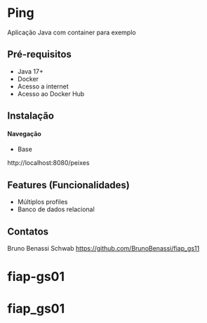 # Ping

Aplicação Java com container para exemplo

## Pré-requisitos

- Java 17+
- Docker 
- Acesso a internet
- Acesso ao Docker Hub

## Instalação



#### Navegação

- Base

http://localhost:8080/peixes


## Features (Funcionalidades)

- Múltiplos profiles
- Banco de dados relacional

## Contatos

Bruno Benassi Schwab https://github.com/BrunoBenassi/fiap_gs11
# fiap-gs01
# fiap_gs01
